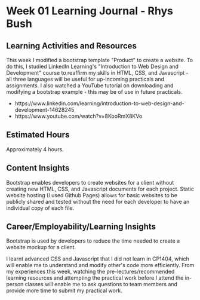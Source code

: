 <h1>Week 01 Learning Journal - Rhys Bush</h1>

<h2>Learning Activities and Resources</h2>
<p>This week I modified a bootstrap template "Product" to create a website. To do this, I studied LinkedIn Learning's "Introduction to Web Design and Development" course to reaffirm my skills in HTML, CSS, and Javascript - all three languages will be useful for up-incoming practicals and assignments. I also watched a YouTube tutorial on downloading and modifying a bootstrap example - this may be of use in future practicals.</p>
<ul>
    <li>https://www.linkedin.com/learning/introduction-to-web-design-and-development-14628245</li>
    <li>https://www.youtube.com/watch?v=8KooRmX8KVo</li>
</ul>

<h2>Estimated Hours</h2>
<p>Approximately 4 hours.</p>

<h2>Content Insights</h2>
<p>Bootstrap enables developers to create websites for a client without creating new HTML, CSS, and Javascript documents for each project.
Static website hosting (I used Github Pages) allows for basic websites to be publicly shared and tested without the need for each developer to have an individual copy of each file.</p>

<h2>Career/Employability/Learning Insights</h2>
<p>Bootstrap is used by developers to reduce the time needed to create a website mockup for a client.</p>
I learnt advanced CSS and Javascript that I did not learn in CP1404, which will enable me to understand and modify other's code more efficiently.
From my experiences this week, watching the pre-lectures/recommended learning resources and attempting the practical work before I attend the in-person classes will enable me to ask questions to team members and provide more time to submit my practical work.</p>
